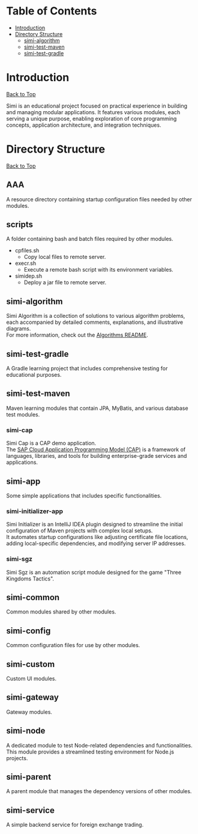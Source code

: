 # Table of Contents
- [Introduction](#introduction)
- [Directory Structure](#directory-structure)
  - [simi-algorithm](#simi-algorithm)
  - [simi-test-maven](#simi-test-maven)
  - [simi-test-gradle](#simi-test-gradle)
# Introduction
[Back to Top](#table-of-contents) 

Simi is an educational project focused on practical experience in building and managing modular applications. It features various modules, each serving a unique purpose, enabling exploration of core programming concepts, application architecture, and integration techniques.
# Directory Structure
[Back to Top](#table-of-contents)
## AAA 
A resource directory containing startup configuration files needed by other modules.
## scripts
A folder containing bash and batch files required by other modules.
* cpfiles.sh
  - Copy local files to remote server.
* execr.sh
  - Execute a remote bash script with its environment variables.
* simidep.sh 
  - Deploy a jar file to remote server.
##  simi-algorithm
Simi Algorithm is a collection of solutions to various algorithm problems, each accompanied by detailed comments, explanations, and illustrative diagrams.  
For more information, check out the [Algorithms README](simi-algorithm/README.md).
## simi-test-gradle
A Gradle learning project that includes comprehensive testing for educational purposes.
## simi-test-maven
Maven learning modules that contain JPA, MyBatis, and various database test modules.
### simi-cap  
Simi Cap is a CAP demo application.  
The [SAP Cloud Application Programming Model (CAP)](https://cap.cloud.sap/docs/java/getting-started) is a framework of languages, libraries, and tools for building enterprise-grade services and applications.
## simi-app
Some simple applications that includes specific functionalities.
### simi-initializer-app  
Simi Initializer is an IntelliJ IDEA plugin designed to streamline the initial configuration of Maven projects with complex local setups.  
It automates startup configurations like adjusting certificate file locations, adding local-specific dependencies, and modifying server IP addresses.
### simi-sgz  
Simi Sgz is an automation script module designed for the game "Three Kingdoms Tactics".
## simi-common
Common modules shared by other modules.
## simi-config
Common configuration files for use by other modules.
## simi-custom
Custom UI modules.
## simi-gateway
Gateway modules.
## simi-node
A dedicated module to test Node-related dependencies and functionalities. This module provides a streamlined testing environment for Node.js projects.
## simi-parent
A parent module that manages the dependency versions of other modules.
## simi-service
A simple backend service for foreign exchange trading.
